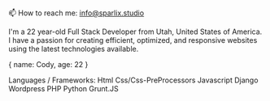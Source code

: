 📫 How to reach me: info@sparlix.studio
<!--
**Sparlix/Sparlix** is a ✨ _special_ ✨ repository because its `README.md` (this file) appears on your GitHub profile.

-->
I'm a 22 year-old Full Stack Developer from Utah, United States of America. I have a passion for creating efficient, optimized, and responsive websites using the latest technologies available.

{ name: Cody, age: 22 }

Languages / Frameworks:
Html
Css/Css-PreProcessors
Javascript
Django
Wordpress
PHP
Python
Grunt.JS



